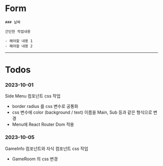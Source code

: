 # Form

```
### 날짜

간단한 작업내용

- 해야할 내용 1
- 해야할 내용 2
```

---

# Todos

### 2023-10-01

Side Menu 컴포넌트 css 작업

-   border radius 를 css 변수로 공통화
-   css 변수에 color (background / text) 이름을 Main, Sub 등과 같은 형식으로 변경
-   Menu에 React Router Dom 적용

### 2023-10-05

GameInfo 컴포넌트와 자식 컴포넌트 css 작업

-   GameRoom 의 css 변경
